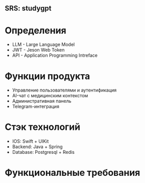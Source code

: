 ## SRS: studygpt

# Определения
  - LLM - Large Language Model
  - JWT - Jeson Web Token
  - API - Application Programming Intreface

# Функции продукта
  - Управление пользователями и аутентификация
  - AI-чат с медицинским контекстом
  - Административная панель
  - Telegram-интеграция

# Стэк технологий
  - IOS: Swift + UIKit
  - Backend: Java + Spring
  - Database: Postgresql + Redis

# Функциональные требования
